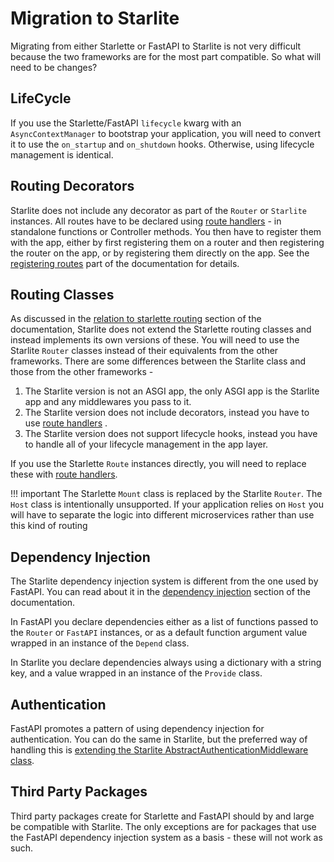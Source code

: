 # Migration to Starlite

Migrating from either Starlette or FastAPI to Starlite is not very difficult because the two frameworks are for the most
part compatible. So what will need to be changes?

## LifeCycle

If you use the Starlette/FastAPI `lifecycle` kwarg with an `AsyncContextManager` to bootstrap your application, you will
need to convert it to use the `on_startup` and `on_shutdown` hooks. Otherwise, using lifecycle management is identical.

## Routing Decorators

Starlite does not include any decorator as part of the `Router` or `Starlite` instances. All routes have to be declared
using [route handlers](usage/2-route-handlers/1_http_route_handlers.md) - in standalone functions or Controller methods. You then have to
register them with the app, either by first registering them on a router and then registering the router on the app, or
by registering them directly on the app. See
the [registering routes](usage/1-routers-and-controllers.md#registering-routes) part of the documentation for details.

## Routing Classes

As discussed in the [relation to starlette routing](usage/1-routers-and-controllers.md#relation-to-starlette-routing)
section of the documentation, Starlite does not extend the Starlette routing classes and instead implements its own
versions of these. You will need to use the Starlite `Router` classes instead of their equivalents from the other
frameworks. There are some differences between the Starlite class and those from the other frameworks -

1. The Starlite version is not an ASGI app, the only ASGI app is the Starlite app and any middlewares you pass to it.
2. The Starlite version does not include decorators, instead you have to use [route handlers](usage/2-route-handlers/1_http_route_handlers.md)
   .
3. The Starlite version does not support lifecycle hooks, instead you have to handle all of your lifecycle management in
   the app layer.

If you use the Starlette `Route` instances directly, you will need to replace these
with [route handlers](usage/2-route-handlers/1_http_route_handlers.md).

!!! important
The Starlette `Mount` class is replaced by the Starlite `Router`. The `Host` class is intentionally
unsupported. If your application relies on `Host` you will have to separate the logic into different microservices
rather than use this kind of routing

## Dependency Injection

The Starlite dependency injection system is different from the one used by FastAPI. You can read about it in
the [dependency injection](usage/6-dependency-injection.md) section of the documentation.

In FastAPI you declare dependencies either as a list of functions passed to the `Router` or `FastAPI` instances, or as a
default function argument value wrapped in an instance of the `Depend` class.

In Starlite you declare dependencies always using a dictionary with a string key, and a value wrapped in an instance of
the `Provide` class.

## Authentication

FastAPI promotes a pattern of using dependency injection for authentication. You can do the same in Starlite, but the
preferred way of handling this
is [extending the Starlite AbstractAuthenticationMiddleware class](usage/8-authentication.md).

## Third Party Packages

Third party packages create for Starlette and FastAPI should by and large be compatible with Starlite. The only
exceptions are for packages that use the FastAPI dependency injection system as a basis - these will not work as such.
